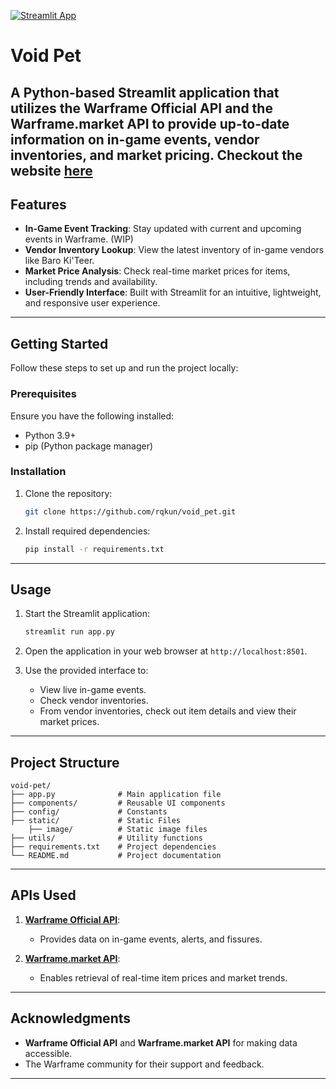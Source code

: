 [![Streamlit App](https://static.streamlit.io/badges/streamlit_badge_black_white.svg)](https://rqkun-voidpet.streamlit.app/)
# Void Pet

A Python-based **Streamlit** application that utilizes the **Warframe Official API** and the **Warframe.market API** to provide up-to-date information on in-game events, vendor inventories, and market pricing.
Checkout the website [here](https://rqkun-voidpet.streamlit.app/)
---

## Features

- **In-Game Event Tracking**: Stay updated with current and upcoming events in Warframe. (WIP)
- **Vendor Inventory Lookup**: View the latest inventory of in-game vendors like Baro Ki'Teer.
- **Market Price Analysis**: Check real-time market prices for items, including trends and availability.
- **User-Friendly Interface**: Built with Streamlit for an intuitive, lightweight, and responsive user experience.

---

## Getting Started

Follow these steps to set up and run the project locally:

### Prerequisites

Ensure you have the following installed:

- Python 3.9+
- pip (Python package manager)

### Installation

1. Clone the repository:

   ```bash
   git clone https://github.com/rqkun/void_pet.git
   ```

2. Install required dependencies:

   ```bash
   pip install -r requirements.txt
   ```

---

## Usage

1. Start the Streamlit application:

   ```bash
   streamlit run app.py
   ```

2. Open the application in your web browser at `http://localhost:8501`.

3. Use the provided interface to:
   - View live in-game events.
   - Check vendor inventories.
   - From vendor inventories, check out item details and view their market prices.

---

## Project Structure

```plaintext
void-pet/
├── app.py              # Main application file
├── components/         # Reusable UI components
├── config/             # Constants
├── static/             # Static Files
    ├── image/          # Static image files
├── utils/              # Utility functions
├── requirements.txt    # Project dependencies
└── README.md           # Project documentation
```

---

## APIs Used

1. **[Warframe Official API](https://docs.warframestat.us/)**:
   - Provides data on in-game events, alerts, and fissures.

2. **[Warframe.market API](https://warframe.market/)**:
   - Enables retrieval of real-time item prices and market trends.

---

## Acknowledgments

- **Warframe Official API** and **Warframe.market API** for making data accessible.
- The Warframe community for their support and feedback.

---